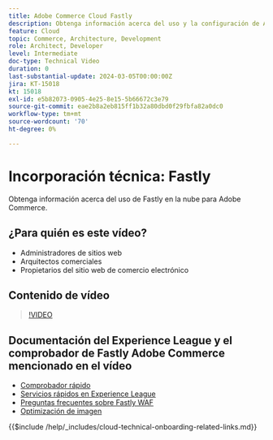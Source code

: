 ```yaml
---
title: Adobe Commerce Cloud Fastly
description: Obtenga información acerca del uso y la configuración de Adobe Commerce Cloud Fastly.
feature: Cloud
topic: Commerce, Architecture, Development
role: Architect, Developer
level: Intermediate
doc-type: Technical Video
duration: 0
last-substantial-update: 2024-03-05T00:00:00Z
jira: KT-15018
kt: 15018
exl-id: e5b82073-0905-4e25-8e15-5b66672c3e79
source-git-commit: eae2b8a2eb815ff1b32a80dbd0f29fbfa82a0dc0
workflow-type: tm+mt
source-wordcount: '70'
ht-degree: 0%

---
```


# Incorporación técnica: Fastly

Obtenga información acerca del uso de Fastly en la nube para Adobe Commerce.

## ¿Para quién es este vídeo?

- Administradores de sitios web
- Arquitectos comerciales
- Propietarios del sitio web de comercio electrónico

## Contenido de vídeo

>[!VIDEO](https://video.tv.adobe.com/v/3427695?learn=on)

## Documentación del Experience League y el comprobador de Fastly Adobe Commerce mencionado en el vídeo

- [Comprobador rápido](https://adobe-commerce-tester.freetls.fastly.net/adobe-commerce-tester/)
- [Servicios rápidos en Experience League](https://experienceleague.adobe.com/docs/commerce-cloud-service/user-guide/cdn/fastly.html)
- [Preguntas frecuentes sobre Fastly WAF](https://experienceleague.adobe.com/docs/commerce-knowledge-base/kb/faq/web-application-firewall-waf-powered-by-fastly-the-faq.html)
- [Optimización de imagen](https://experienceleague.adobe.com/docs/commerce-operations/implementation-playbook/best-practices/development/image-optimization.html)

{{$include /help/_includes/cloud-technical-onboarding-related-links.md}}
